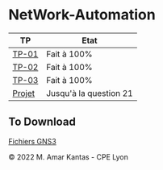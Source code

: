 # NetWork-Automation
| TP | Etat |
|---|---|
| <a href="./TP-01">TP-01</a> | Fait à 100% |
| <a href="./TP-02">TP-02</a> | Fait à 100% |
| <a href="./TP-03">TP-03</a> | Fait à 100% |
| <a href="./fastprod_backend">Projet</a> | Jusqu'à la question 21 |

  
## To Download
<a href="https://mega.nz/folder/YkFh0YTK#a2ei1yLZB6BNsrUkR2zQ7g" >Fichiers GNS3</a>




© 2022 M. Amar Kantas - CPE Lyon
